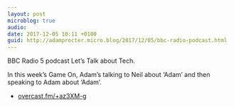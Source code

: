 ```yaml
---
layout: post
microblog: true
audio: 
date: 2017-12-05 10:11 +0100
guid: http://adamprocter.micro.blog/2017/12/05/bbc-radio-podcast.html
---
```

BBC Radio 5 podcast Let’s Talk about Tech.

In this week’s Game On, Adam’s talking to Neil about ‘Adam’ and then speaking to Adam about ‘Adam’. 

- [overcast.fm/+az3XM-g](https://overcast.fm/+az3XM-g) 
